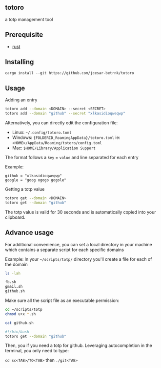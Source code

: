## totoro
a totp management tool

## Prerequisite
- [rust](https://rustup.rs/)

## Installing
```
cargo install --git https://github.com/jcesar-betrnk/totoro
```

## Usage

Adding an entry

```sh
totoro add --domain <DOMAIN> --secret <SECRET>
totoro add --domain "github" --secret "xlkasidioqweqwp"
```

Alternatively, you can directly edit the configuration file:
- Linux: `~/.config/totoro.toml`
- Windows: `{FOLDERID_RoamingAppData}/totoro.toml`
    ie: `<HOME>/AppData/Roaming/totoro/config.toml`
- Mac: `$HOME/Library/Application Support`

The format follows a `key` = `value` and line separated for each entry

Example:
```
github = "xlkasidioqweqwp"
google = "goog ogogo gogole"
```

Getting a totp value

```sh
totoro get --domain <DOMAIN>
totoro get --domain "github"
```

The totp value is valid for 30 seconds and is automatically copied into your clipboard.


## Advance usage
For additional convenience, you can set a local directory in your machine which contains a separate
script for each specific domains

Example:
In your `~/scripts/totp/` directory you'll create a file for each of the domain

```sh
ls -lah
```
```sh
fb.sh
gmail.sh
github.sh
```
Make sure all the script file as an executable permission:

```sh
cd ~/scripts/totp
chmod u+x *.sh
```

```sh
cat github.sh
```

```sh
#!/bin/bash
totoro get --domain "github"
```

Then, you if you need a totp for github. Leveraging autocompletion in the terminal, you only need to type:

`cd sc<TAB>/TO<TAB>` then `./git<TAB>`


